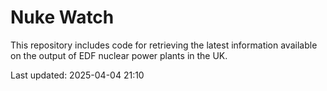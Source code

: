 # Nuke Watch

This repository includes code for retrieving the latest information available on the output of EDF nuclear power plants in the UK.

Last updated: 2025-04-04 21:10